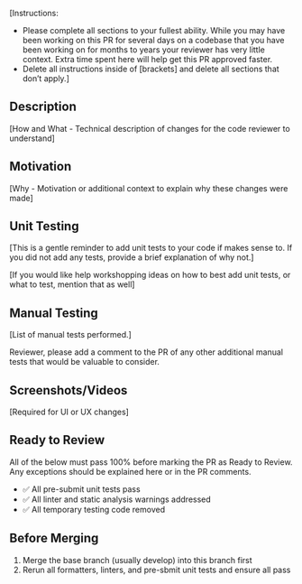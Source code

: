 [Instructions:
- Please complete all sections to your fullest ability. While you may have been working on this PR for several days on a codebase that you have been working on for months to years your reviewer has very little context.  Extra time spent here will help get this PR approved faster.
- Delete all instructions inside of [brackets] and delete all sections that don’t apply.]

## Description

[How and What - Technical description of changes for the code reviewer to understand]

## Motivation

[Why - Motivation or additional context to explain why these changes were made]

## Unit Testing

[This is a gentle reminder to add unit tests to your code if makes sense to.  If you did not add any tests, provide a brief explanation of why not.]

[If you would like help workshopping ideas on how to best add unit tests, or what to test, mention that as well]

## Manual Testing

[List of manual tests performed.]

Reviewer, please add a comment to the PR of any other additional manual tests that would be valuable to consider.

## Screenshots/Videos

[Required for UI or UX changes]

## Ready to Review

All of the below must pass 100% before marking the PR as Ready to Review.  Any exceptions should be explained here or in the PR comments.

- ✅  All pre-submit unit tests pass
- ✅  All linter and static analysis warnings addressed
- ✅  All temporary testing code removed

## Before Merging

1. Merge the base branch (usually develop) into this branch first
2. Rerun all formatters, linters, and pre-sbmit unit tests and ensure all pass
